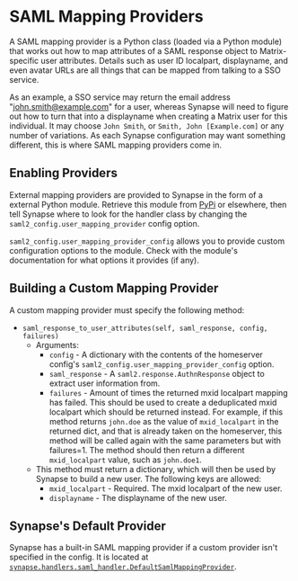 # SAML Mapping Providers

A SAML mapping provider is a Python class (loaded via a Python module) that
works out how to map attributes of a SAML response object to Matrix-specific
user attributes. Details such as user ID localpart, displayname, and even avatar
URLs are all things that can be mapped from talking to a SSO service.

As an example, a SSO service may return the email address
"john.smith@example.com" for a user, whereas Synapse will need to figure out how
to turn that into a displayname when creating a Matrix user for this individual.
It may choose `John Smith`, or `Smith, John [Example.com]` or any number of
variations. As each Synapse configuration may want something different, this is
where SAML mapping providers come in.

## Enabling Providers

External mapping providers are provided to Synapse in the form of a external
Python module. Retrieve this module from [PyPi](https://pypi.org) or elsewhere,
then tell Synapse where to look for the handler class by changing the
`saml2_config.user_mapping_provider` config option.

`saml2_config.user_mapping_provider_config` allows you to provide custom
configuration options to the module. Check with the module's documentation for
what options it provides (if any).

## Building a Custom Mapping Provider

A custom mapping provider must specify the following method:

* `saml_response_to_user_attributes(self, saml_response, config, failures)`
    - Arguments:
      - `config` - A dictionary with the contents of the homeserver config's
                   `saml2_config.user_mapping_provider_config` option.
      - `saml_response` - A `saml2.response.AuthnResponse` object to extract user
                          information from.
      - `failures` - Amount of times the returned mxid localpart mapping has failed.
                     This should be used to create a deduplicated mxid localpart
                     which should be returned instead.
                     For example, if this method returns `john.doe` as the value of
                     `mxid_localpart` in the returned dict, and that is already taken
                     on the homeserver, this method will be called again with the same
                     parameters but with failures=1. The method should then return a
                     different `mxid_localpart` value, such as `john.doe1`.
    - This method must return a dictionary, which will then be used by Synapse
      to build a new user. The following keys are allowed:
       * `mxid_localpart` - Required. The mxid localpart of the new user.
       * `displayname` - The displayname of the new user.

## Synapse's Default Provider

Synapse has a built-in SAML mapping provider if a custom provider isn't
specified in the config. It is located at
[`synapse.handlers.saml_handler.DefaultSamlMappingProvider`](../synapse/handlers/saml_handler.py).
